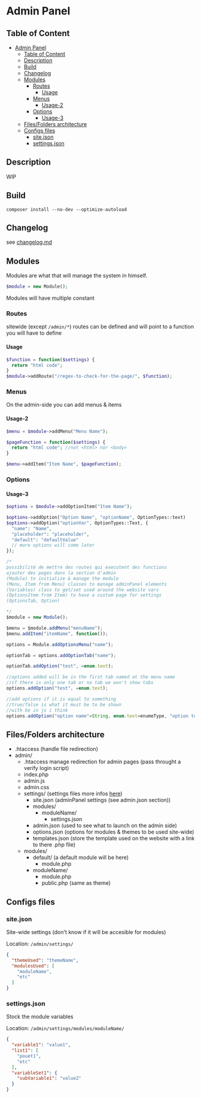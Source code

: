 # Admin Panel

## Table of Content

- [Admin Panel](#admin-panel)
  - [Table of Content](#table-of-content)
  - [Description](#description)
  - [Build](#build)
  - [Changelog](#changelog)
  - [Modules](#modules)
    - [Routes](#routes)
      - [Usage](#usage)
    - [Menus](#menus)
      - [Usage-2](#usage-2)
    - [Options](#options)
      - [Usage-3](#usage-3)
  - [Files/Folders architecture](#filesfolders-architecture)
  - [Configs files](#configs-files)
    - [site.json](#sitejson)
    - [settings.json](#settingsjson)

## Description

WIP

## Build

```console
composer install --no-dev --optimize-autoload
```

## Changelog

see [changelog.md](./changelog.md)

## Modules

Modules are what that will manage the system in himself.

```php
$module = new Module();
```

Modules will have multiple constant

### Routes

sitewide (except `/admin/*`) routes can be defined and will point to a function you will have to define

#### Usage

```php
$function = function($settings) {
  return "html code";
}
$module->addRoute("/regex-to-check-for-the-page/", $function);
```

### Menus

On the admin-side you can add menus & items

#### Usage-2

```php
$menu = $module->addMenu("Menu Name");

$pageFunction = function($settings) {
  return "html code"; //not <html> nor <body>
}

$menu->addItem("Item Name", $pageFunction);
```

### Options

#### Usage-3

```php
$options = $module->addOptionItem("Item Name");

$options->addOption("Option Name", "optionName", OptionTypes::text)
$options->addOption("optionVar", OptionTypes::Text, {
  "name": "Name",
  "placeholder": "placeholder",
  "default": "defaultValue"
  // more options will come later
});


```

```js
/*
possibilité de mettre des routes qui executent des functions
ajouter des pages dans la section d'admin
(Module) to initialize & manage the module
(Menu, Item from Menu) classes to manage adminPanel elements
(Variables) class to get/set used around the website vars
(OptionsItem from Item) to have a custom page for settings
(OptionsTab, Option)

*/
$module = new Module();

$menu = $module.addMenu("menuName");
$menu.addItem("itemName", function());

options = Module.addOptionsMenu("name");

optionTab = options.addOptionTab("name");

optionTab.addOption("test", =enum.text);

//options added will be in the first tab named at the menu name
//if there is only one tab or no tab we won't show tabs
options.addOption("test", =enum.text);

//add options if it is equal to something
//true/false is what it must be to be shown
//with be in js i think
options.addOption("option name"=String, enum.text=enumeType, "option to check", "regex to check with", must it true or false)

```

## Files/Folders architecture

- .htaccess (handle file redirection)
- admin/
  - .htaccess manage redirection for admin pages (pass throught a verify login script)
  - index.php
  - admin.js
  - admin.css
  - settings/ (settings files more infos [here](#config-files))
    - site.json (adminPanel settings (see admin.json section))
    - modules/
      - moduleName/
        - settings.json
    - admin.json (used to see what to launch on the admin side)
    - options.json (options for modules & themes to be used site-wide)
    - templates.json (store the template used on the website with a link to there .php file)
  - modules/
    - default/ (a default module will be here)
      - module.php
    - moduleName/
      - module.php
      - public.php (same as theme)

## Configs files

### site.json

Site-wide settings (don't know if it will be accesible for modules)

Location: `/admin/settings/`

```json
{
  "themeUsed": "themeName",
  "modulesUsed": [
    "moduleName",
    "etc"
  ]
}
```

### settings.json

Stock the module variables

Location: `/admin/settings/modules/moduleName/`

```json
{
  "variable1": "value1",
  "list1": [
    "pouet1",
    "etc"
  ],
  "variableSet1": {
    "subVariable1": "value2"
  }
}
```
